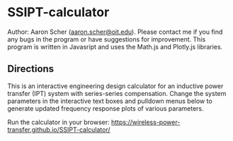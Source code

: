 # SSIPT-calculator
Author:   Aaron Scher (aaron.scher@oit.edu). 
Please contact me if you find any bugs in the program or have suggestions for improvement. This program is written in Javasript and uses the Math.js and Plotly.js libraries.

## Directions

This is an interactive engineering design calculator for an inductive power transfer (IPT) system with series-series compensation. Change the system parameters in the interactive text boxes and pulldown menus below to generate updated frequency response plots of various parameters.

Run the calculator in your browser: https://wireless-power-transfer.github.io/SSIPT-calculator/
